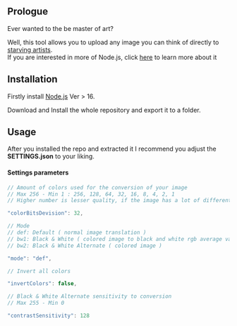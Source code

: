 ## Prologue

Ever wanted to the be master of art?

Well, this tool allows you to upload any image you can think of directly to [starving artists](https://www.roblox.com/games/8916037983).  
If you are interested in more of Node.js, click [here](https://nodejs.dev/learn) to learn more about it

## Installation

Firstly install [Node.js](https://nodejs.org/en/download/)		Ver > 16.

Download and Install the whole repository and export it to a folder.

## Usage

After you installed the repo and extracted it I recommend you adjust the __SETTINGS.json__ to your liking.

#### Settings parameters

```javascript
// Amount of colors used for the conversion of your image
// Max 256 - Min 1 : 256, 128, 64, 32, 16, 8, 4, 2, 1
// Higher number is lesser quality, if the image has a lot of different colors below 32 can get you striked

"colorBitsDevision": 32,

// Mode
// def: Default ( normal image translation )
// bw1: Black & White ( colored image to black and white rgb average valued image )
// bw2: Black & White Alternate ( colored image )

"mode": "def",

// Invert all colors

"invertColors": false,

// Black & White Alternate sensitivity to conversion
// Max 255 - Min 0

"contrastSensitivity": 128

```
